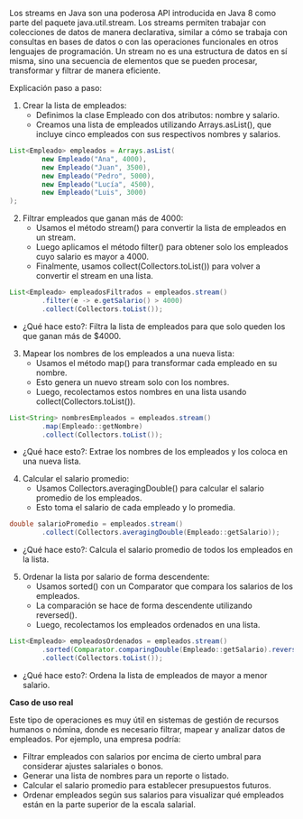 Los streams en Java son una poderosa API introducida en Java 8 como parte del paquete java.util.stream. Los streams
permiten trabajar con colecciones de datos de manera declarativa, similar a cómo se trabaja con consultas en bases de
datos o con las operaciones funcionales en otros lenguajes de programación. Un stream no es una estructura de datos en
sí misma, sino una secuencia de elementos que se pueden procesar, transformar y filtrar de manera eficiente.

Explicación paso a paso:

1. Crear la lista de empleados:
    - Definimos la clase Empleado con dos atributos: nombre y salario.
    - Creamos una lista de empleados utilizando Arrays.asList(), que incluye cinco empleados con sus respectivos nombres
      y salarios.

```java
List<Empleado> empleados = Arrays.asList(
        new Empleado("Ana", 4000),
        new Empleado("Juan", 3500),
        new Empleado("Pedro", 5000),
        new Empleado("Lucía", 4500),
        new Empleado("Luis", 3000)
);
```

2. Filtrar empleados que ganan más de 4000:
    - Usamos el método stream() para convertir la lista de empleados en un stream.
    - Luego aplicamos el método filter() para obtener solo los empleados cuyo salario es mayor a 4000.
    - Finalmente, usamos collect(Collectors.toList()) para volver a convertir el stream en una lista.

```java
List<Empleado> empleadosFiltrados = empleados.stream()
        .filter(e -> e.getSalario() > 4000)
        .collect(Collectors.toList());
```

- ¿Qué hace esto?: Filtra la lista de empleados para que solo queden los que ganan más de $4000.

3. Mapear los nombres de los empleados a una nueva lista:
    - Usamos el método map() para transformar cada empleado en su nombre.
    - Esto genera un nuevo stream solo con los nombres.
    - Luego, recolectamos estos nombres en una lista usando collect(Collectors.toList()).

```java
List<String> nombresEmpleados = empleados.stream()
        .map(Empleado::getNombre)
        .collect(Collectors.toList());
```

- ¿Qué hace esto?: Extrae los nombres de los empleados y los coloca en una nueva lista.

4. Calcular el salario promedio:
    - Usamos Collectors.averagingDouble() para calcular el salario promedio de los empleados.
    - Esto toma el salario de cada empleado y lo promedia.

```java
double salarioPromedio = empleados.stream()
        .collect(Collectors.averagingDouble(Empleado::getSalario));
```

- ¿Qué hace esto?: Calcula el salario promedio de todos los empleados en la lista.

5. Ordenar la lista por salario de forma descendente:
    - Usamos sorted() con un Comparator que compara los salarios de los empleados.
    - La comparación se hace de forma descendente utilizando reversed().
    - Luego, recolectamos los empleados ordenados en una lista.

```java
List<Empleado> empleadosOrdenados = empleados.stream()
        .sorted(Comparator.comparingDouble(Empleado::getSalario).reversed())
        .collect(Collectors.toList());
```

- ¿Qué hace esto?: Ordena la lista de empleados de mayor a menor salario.

**Caso de uso real**

Este tipo de operaciones es muy útil en sistemas de gestión de recursos humanos o nómina, donde es necesario filtrar,
mapear y analizar datos de empleados. Por ejemplo, una empresa podría:

- Filtrar empleados con salarios por encima de cierto umbral para considerar ajustes salariales o bonos.
- Generar una lista de nombres para un reporte o listado.
- Calcular el salario promedio para establecer presupuestos futuros.
- Ordenar empleados según sus salarios para visualizar qué empleados están en la parte superior de la escala salarial.